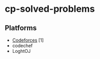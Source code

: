 # cp-solved-problems
## Platforms
- [Codeforces](https://github.com/mahbubkousar/cp-solved-problems/tree/master/Codeforces) [1]
- codechef
- LoghtOJ
